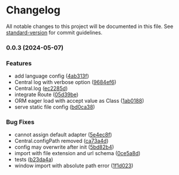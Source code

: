 # Changelog

All notable changes to this project will be documented in this file. See [standard-version](https://github.com/conventional-changelog/standard-version) for commit guidelines.

### 0.0.3 (2024-05-07)


### Features

* add language config ([4ab313f](https://github.com/LionRockJS/central/commit/4ab313f46c7decd6c82354d8b78ffb705da9c0f9))
* Central log with verbose option ([9684ef6](https://github.com/LionRockJS/central/commit/9684ef6c3dc0fb51994cf405391713516e910076))
* Central.log ([ec2285d](https://github.com/LionRockJS/central/commit/ec2285d60f3c4ab75f4a67680e5fcadfb0fe0dda))
* integrate Route ([05d39be](https://github.com/LionRockJS/central/commit/05d39be2e3f29f2efad0940c70cd98ac2b6cecba))
* ORM eager load with accept value as Class ([1ab0188](https://github.com/LionRockJS/central/commit/1ab0188342c446c6f435374bd0a3916add448246))
* serve static file config ([bd0ca38](https://github.com/LionRockJS/central/commit/bd0ca3801c67e08afdeade732f153208035c309a))


### Bug Fixes

* cannot assign default adapter ([5e4ec8f](https://github.com/LionRockJS/central/commit/5e4ec8fbc3ad1262aff6110b4a8f053631acfe4c))
* Central.configPath removed ([ca73a4d](https://github.com/LionRockJS/central/commit/ca73a4d4d0c34d283ce190ce54d64a92c613dddf))
* config may overwrite after init ([5bd82b4](https://github.com/LionRockJS/central/commit/5bd82b40594bdebe7cbc166826faa76cbc7bdfe3))
* import with file extension and url schema ([0ce5a8d](https://github.com/LionRockJS/central/commit/0ce5a8d5a2b09a50d6da867fe5a1dbcf9cf89072))
* tests ([b23da4a](https://github.com/LionRockJS/central/commit/b23da4ab33718abe7688f5b6b3a9f0fbee7ec490))
* window import with absolute path error ([1f1d023](https://github.com/LionRockJS/central/commit/1f1d023c2837b88eeab4272856fc6718bcb6226e))
